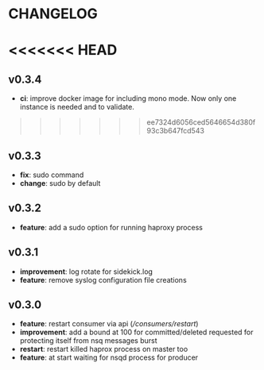 # CHANGELOG

<<<<<<< HEAD
=======
## v0.3.4

* **ci**: improve docker image for including mono mode. Now only one instance is needed and to validate.

>>>>>>> ee7324d6056ced5646654d380f93c3b647fcd543
## v0.3.3

* **fix**: sudo command
* **change**: sudo by default


## v0.3.2

* **feature**: add a sudo option for running haproxy process


## v0.3.1

* **improvement**: log rotate for sidekick.log
* **feature**: remove syslog configuration file creations

## v0.3.0

* **feature**: restart consumer via api (_/consumers/restart_)
* **improvement**: add a bound at 100 for committed/deleted requested for protecting itself from nsq messages burst
* **restart**: restart killed haprox process on master too
* **feature**: at start waiting for nsqd process for producer
